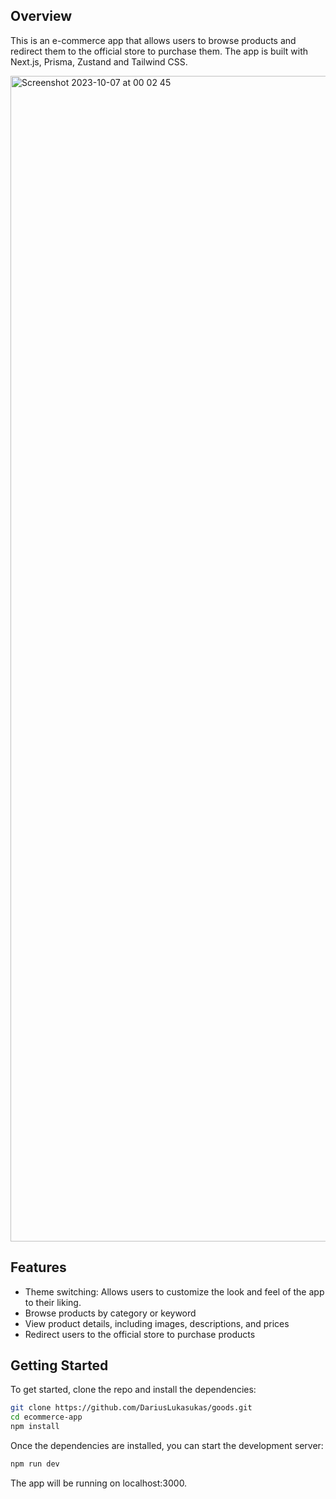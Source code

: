 ## Overview

This is an e-commerce app that allows users to browse products and redirect them to the official store to purchase them. The app is built with Next.js, Prisma, Zustand and Tailwind CSS.

<img width="1865" alt="Screenshot 2023-10-07 at 00 02 45" src="https://github.com/DariusLukasukas/goods/assets/64962012/8b9203d4-de3d-48e2-9aae-a1a813222605">

## Features

- Theme switching: Allows users to customize the look and feel of the app to their liking.
- Browse products by category or keyword
- View product details, including images, descriptions, and prices
- Redirect users to the official store to purchase products

## Getting Started

To get started, clone the repo and install the dependencies:

```bash
git clone https://github.com/DariusLukasukas/goods.git
cd ecommerce-app
npm install
```

Once the dependencies are installed, you can start the development server:

```bash
npm run dev
```

The app will be running on localhost:3000.
